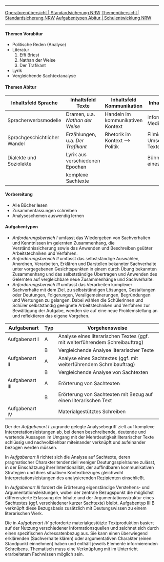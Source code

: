 ***
[Operatorenübersicht | Standardsicherung NRW](https://www.standardsicherung.schulministerium.nrw.de/cms/zentralabitur-gost/faecher/getfile.php?file=5330)
[Themenübersicht | Standardsicherung NRW](https://www.standardsicherung.schulministerium.nrw.de/cms/zentralabitur-gost/faecher/getfile.php?file=5163)
[Aufgabentypen Abitur | Schulentwicklung NRW](https://www.schulentwicklung.nrw.de/lehrplaene/lehrplannavigator-s-ii/gymnasiale-oberstufe/deutsch/deutsch-klp/abiturpruefung/abiturpruefung.html)
***

#### Themen Vorabitur
- Politische Reden (Analyse)
- Literatur
	1. Effi Briest
	2. Nathan der Weise
	3. Der Trafikant
- Lyrik
- Vergleichende Sachtextanalyse

#### Themen Abitur

| Inhaltsfeld Sprache          | Inhaltsfeld Texte                 | Inhaltsfeld Kommunikation         | Inhaltsfeld Medien              |
| ---------------------------- | --------------------------------- | --------------------------------- | ------------------------------- |
| Spracherwerbsmodelle         | Dramen, u.a. *Nathan der Weise*     | Handeln im kommunikativen Kontext | Informationen in Medien         |
| Sprachgeschichtlicher Wandel | Erzählungen, u.a. *Der Trafikant*   | Rhetorik im Kontext --> Politik   | Filmische Umsetzung von Texten  |
| Dialekte und Soziolekte      | Lyrik aus verschiedenen Epochen   |                                   | Bühneninszenierung eines Textes |
|                              | komplexe Sachtexte                |                                   |                                 |

#### Vorbereitung
- Alle Bücher lesen
- Zusammenfassungen schreiben
- Analyseschemen auswendig lernen

#### Aufgabentypen
- _Anforderungsbereich I_ umfasst das Wiedergeben von Sachverhalten und Kenntnissen im gelernten Zusammenhang, die Verständnissicherung sowie das Anwenden und Beschreiben geübter Arbeitstechniken und Verfahren.
- _Anforderungsbereich II_ umfasst das selbstständige Auswählen, Anordnen, Verarbeiten, Erklären und Darstellen bekannter Sachverhalte unter vorgegebenen Gesichtspunkten in einem durch Übung bekannten Zusammenhang und das selbstständige Übertragen und Anwenden des Gelernten auf vergleichbare neue Zusammenhänge und Sachverhalte.
- _Anforderungsbereich III_ umfasst das Verarbeiten komplexer Sachverhalte mit dem Ziel, zu selbstständigen Lösungen, Gestaltungen oder Deutungen, Folgerungen, Verallgemeinerungen, Begründungen und Wertungen zu gelangen. Dabei wählen die Schülerinnen und Schüler selbstständig geeignete Arbeitstechniken und Verfahren zur Bewältigung der Aufgabe, wenden sie auf eine neue Problemstellung an und reflektieren das eigene Vorgehen.

| Aufgabenart     | Typ | Vorgehensweise                                                               |
| --------------- | --- | ---------------------------------------------------------------------------- |
| Aufgabenart I   | A   | Analyse eines literarischen Textes (ggf. mit weiterführendem Schreibauftrag) |
|                 | B   | Vergleichende Analyse literarischer Texte                                    |
| Aufgabenart II  | A   | Analyse eines Sachtextes (ggf. mit weiterführendem Schreibauftrag)           |
|                 | B   | Vergleichende Analyse von Sachtexten                                         |
| Aufgabenart III | A   | Erörterung von Sachtexten                                                    |
|                 | B   | Erörterung von Sachtexten mit Bezug auf einen literarischen Text             |
| Aufgabenart IV  |     | Materialgestütztes Schreiben                                                 |

Der der *Aufgabenart I* zugrunde gelegte Analysebegriff zielt auf komplexe Interpretationsleistungen ab, bei denen beschreibende, deutende und wertende Aussagen im Umgang mit der Mehrdeutigkeit literarischer Texte schlüssig und nachvollziehbar miteinander verknüpft und aufeinander bezogen werden müssen.

In *Aufgabenart II* richtet sich die Analyse auf Sachtexte, deren pragmatischer Charakter tendenziell weniger Deutungsspielräume zulässt, in der Einschätzung ihrer Intentionalität, der auffindbaren kommunikativen Strategien und ihres situativen Kontextbezuges gleichwohl Interpretationsleistungen des analysierenden Rezipienten einschließt.

In *Aufgabenart III* fordert die Erörterung eigenständige Verstehens- und Argumentationsleistungen, wobei der zentrale Bezugspunkt die möglichst differenzierte Erfassung der Inhalte und der Argumentationsstruktur eines Sachtextes (ggf. verschiedener kurzer Sachtexte) bleibt. Aufgabentyp III B verknüpft diese Bezugsbasis zusätzlich mit Deutungswissen zu einem literarischen Werk.

Die in *Aufgabenart IV* geforderte materialgestützte Textproduktion basiert auf der Nutzung verschiedener Informationsquellen und zeichnet sich durch einen spezifischen Adressatenbezug aus. Sie kann einen überwiegend erklärenden (Sachverhalte klären) oder argumentativen Charakter (einen Standpunkt einnehmen) haben und enthält jeweils Elemente informierenden Schreibens. Thematisch muss eine Verknüpfung mit im Unterricht erarbeitetem Fachwissen möglich sein.
